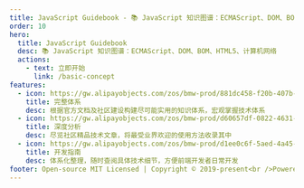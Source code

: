 ```yaml
---
title: JavaScript Guidebook - 📚 JavaScript 知识图谱：ECMAScript、DOM、BOM、HTML5、计算机网络
order: 10
hero:
  title: JavaScript Guidebook
  desc: 📚 JavaScript 知识图谱：ECMAScript、DOM、BOM、HTML5、计算机网络
  actions:
    - text: 立即开始
      link: /basic-concept
features:
  - icon: https://gw.alipayobjects.com/zos/bmw-prod/881dc458-f20b-407b-947a-95104b5ec82b/k79dm8ih_w144_h144.png
    title: 完整体系
    desc: 根据官方文档及社区建设构建尽可能实用的知识体系，宏观掌握技术体系
  - icon: https://gw.alipayobjects.com/zos/bmw-prod/d60657df-0822-4631-9d7c-e7a869c2f21c/k79dmz3q_w126_h126.png
    title: 深度分析
    desc: 尽览社区精品技术文章，将最受业界欢迎的使用方法收录其中
  - icon: https://gw.alipayobjects.com/zos/bmw-prod/d1ee0c6f-5aed-4a45-a507-339a4bfe076c/k7bjsocq_w144_h144.png
    title: 开发指南
    desc: 体系化整理，随时查阅具体技术细节，方便前端开发者日常开发
footer: Open-source MIT Licensed | Copyright © 2019-present<br />Powered by tsejx
---
```

